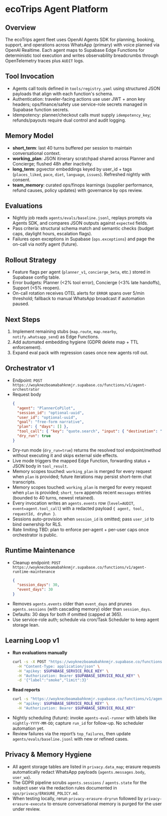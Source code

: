 # ecoTrips Agent Platform

## Overview
The ecoTrips agent fleet uses OpenAI Agents SDK for planning, booking, support, and operations across WhatsApp (primary) with voice planned via OpenAI Realtime. Each agent maps to Supabase Edge Functions for deterministic tool execution and writes observability breadcrumbs through OpenTelemetry traces plus `AUDIT` logs.

## Tool Invocation
- Agents call tools defined in `tools/registry.yaml` using structured JSON payloads that align with each function's schema.
- Authentication: traveler-facing actions use user JWT + anon key headers; ops/finance/safety use service-role secrets managed in Supabase function secrets.
- Idempotency: planner/checkout calls must supply `idempotency_key`; refunds/payouts require dual control and audit logging.

## Memory Model
- **short_term**: last 40 turns buffered per session to maintain conversational context.
- **working_plan**: JSON itinerary scratchpad shared across Planner and Concierge; flushed 48h after inactivity.
- **long_term**: pgvector embeddings keyed by user_id + tags (`places_liked`, `pace`, `diet`, `language`, `issues`). Refreshed nightly with consent.
- **team_memory**: curated ops/finops learnings (supplier performance, refund causes, policy updates) with governance by ops review.

## Evaluations
- Nightly job reads `agents/evals/baseline.jsonl`, replays prompts via Agents SDK, and compares JSON outputs against `expected` fields.
- Pass criteria: structural schema match and semantic checks (budget caps, daylight hours, escalation flags).
- Failures open exceptions in Supabase (`ops.exceptions`) and page the on-call via notify agent (future).

## Rollout Strategy
- Feature flags per agent (`planner_v1`, `concierge_beta`, etc.) stored in Supabase config table.
- Error budgets: Planner (<2% tool error), Concierge (<3% late handoffs), Support (<5% reopen).
- On-call rotation receives OTEL alerts for `ERROR` spans over 5/min threshold; fallback to manual WhatsApp broadcast if automation paused.

## Next Steps
1. Implement remaining stubs (`map.route`, `map.nearby`, `notify.whatsapp_send`) as Edge Functions.
2. Add automated embedding hygiene (GDPR delete map + TTL enforcement).
3. Expand eval pack with regression cases once new agents roll out.

## Orchestrator v1
- Endpoint: `POST https://woyknezboamabahknmjr.supabase.co/functions/v1/agent-orchestrator`
- Request body
  ```json
  {
    "agent": "PlannerCoPilot",
    "session_id": "optional-uuid",
    "user_id": "optional-uuid",
    "goal": "free-form narrative",
    "plan": { "days": [] },
    "tool_call": { "key": "quote.search", "input": { "destination": "Kigali" } },
    "dry_run": true
  }
  ```
- Dry-run mode (`dry_run=true`) returns the resolved tool endpoint/method without executing it and skips external side effects.
- Live mode triggers the mapped Edge Function, forwarding status + JSON body in `tool_result`.
- Memory scopes touched: `working_plan` is merged for every request when `plan` is provided; future iterations may persist short-term chat transcripts.
- Memory scopes touched: `working_plan` is merged for every request when `plan` is provided; `short_term` appends recent `messages` entries (bounded to 40 turns, newest retained).
- Every invocation writes an `agents.events` row (`level=AUDIT`, `event=agent.tool_call`) with a redacted payload `{ agent, tool, requestId, dryRun }`.
- Sessions auto-provision when `session_id` is omitted; pass `user_id` to bind ownership for RLS.
- Rate limiting TBD: plan to enforce per-agent + per-user caps once orchestrator is public.

## Runtime Maintenance
- Cleanup endpoint: `POST https://woyknezboamabahknmjr.supabase.co/functions/v1/agent-runtime-maintenance`
  ```json
  {
    "session_days": 30,
    "event_days": 30
  }
  ```
- Removes `agents.events` older than `event_days` and prunes `agents.sessions` (with cascading memory) older than `session_days`.
- Defaults: 30 days for both if omitted (capped at 365).
- Use service-role auth; schedule via cron/Task Scheduler to keep agent storage lean.

## Learning Loop v1
- **Run evaluations manually**
  ```sh
  curl -s -X POST "https://woyknezboamabahknmjr.supabase.co/functions/v1/agents-eval-runner" \
    -H "Content-Type: application/json" \
    -H "apikey: $SUPABASE_SERVICE_ROLE_KEY" \
    -H "Authorization: Bearer $SUPABASE_SERVICE_ROLE_KEY" \
    -d '{"label":"smoke","limit":3}'
  ```
- **Read reports**
  ```sh
  curl -s "https://woyknezboamabahknmjr.supabase.co/functions/v1/agents-eval-report?run_id=<uuid>" \
    -H "apikey: $SUPABASE_SERVICE_ROLE_KEY" \
    -H "Authorization: Bearer $SUPABASE_SERVICE_ROLE_KEY"
  ```
- Nightly scheduling (future): invoke `agents-eval-runner` with labels like `nightly-YYYY-MM-DD`; capture `run_id` for follow-up. No scheduler automation yet.
- Review failures via the report’s `top_failures`, then update `agents/evals/baseline.jsonl` with new or refined cases.

## Privacy & Memory Hygiene
- All agent storage tables are listed in `privacy.data_map`; erasure requests automatically redact WhatsApp payloads (`agents.messages.body`, `user_wa`).
- The GDPR pipeline scrubs `agents.sessions` / `agents.state` for the subject user via the redaction rules documented in `ops/privacy/ERASURE_POLICY.md`.
- When testing locally, rerun `privacy-erasure-dryrun` followed by `privacy-erasure-execute` to ensure conversational memory is purged for the user under review.
